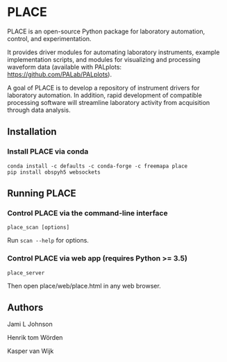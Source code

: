 
# PLACE 

PLACE is an open-source Python package for laboratory automation, control, and experimentation.  

It provides driver modules for automating laboratory instruments, example implementation scripts, and modules for visualizing and processing waveform data (available with PALplots: https://github.com/PALab/PALplots).

A goal of PLACE is to develop a repository of instrument drivers for laboratory automation.  In addition, rapid development of compatible processing software will streamline laboratory activity from acquisition through data analysis.

## Installation

### Install PLACE via conda

```
conda install -c defaults -c conda-forge -c freemapa place
pip install obspyh5 websockets
```

## Running PLACE

### Control PLACE via the command-line interface

```
place_scan [options]
```

Run ```scan --help``` for options.

### Control PLACE via web app (requires Python >= 3.5)

```
place_server
```

Then open place/web/place.html in any web browser.

## Authors

Jami L Johnson

Henrik tom Wörden

Kasper van Wijk

